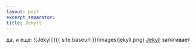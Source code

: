 ```yaml
---
layout: post
excerpt_separator:
title: Jekyll
---
```


да, и еще: ![Jekyll]({{ site.baseurl }}/images/jekyll.png) [Jekyll](https://jekyllrb.com/) затягивает






